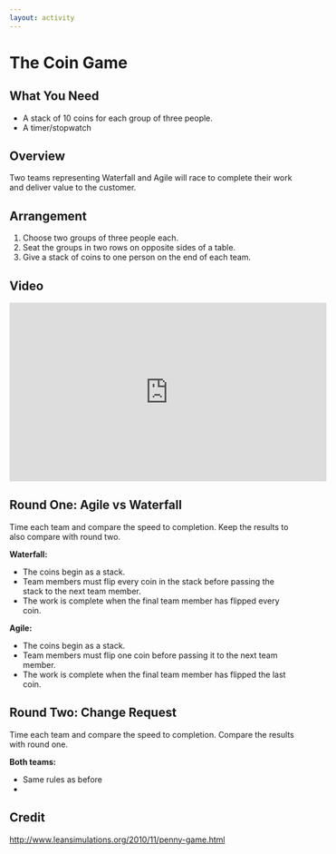 ```yaml
---
layout: activity
---
```



# The Coin Game

## What You Need

- A stack of 10 coins for each group of three people.
- A timer/stopwatch



## Overview

Two teams representing Waterfall and Agile will race to complete their work and deliver value to the customer.



## Arrangement

1. Choose two groups of three people each.
2. Seat the groups in two rows on opposite sides of a table.
3. Give a stack of coins to one person on the end of each team.



## Video

<iframe width="560" height="315" src="https://www.youtube.com/embed/fh4nkQnWL6I" frameborder="0" allowfullscreen></iframe>


## Round One: Agile vs Waterfall

Time each team and compare the speed to completion. Keep the results to also compare with round two.

**Waterfall:**
- The coins begin as a stack.
- Team members must flip every coin in the stack before passing the stack to the next team member.
- The work is complete when the final team member has flipped every coin.

**Agile:**
- The coins begin as a stack.
- Team members must flip one coin before passing it to the next team member.
- The work is complete when the final team member has flipped the last coin.



## Round Two: Change Request

Time each team and compare the speed to completion. Compare the results with round one.

**Both teams:**
- Same rules as before
- 




## Credit

http://www.leansimulations.org/2010/11/penny-game.html
